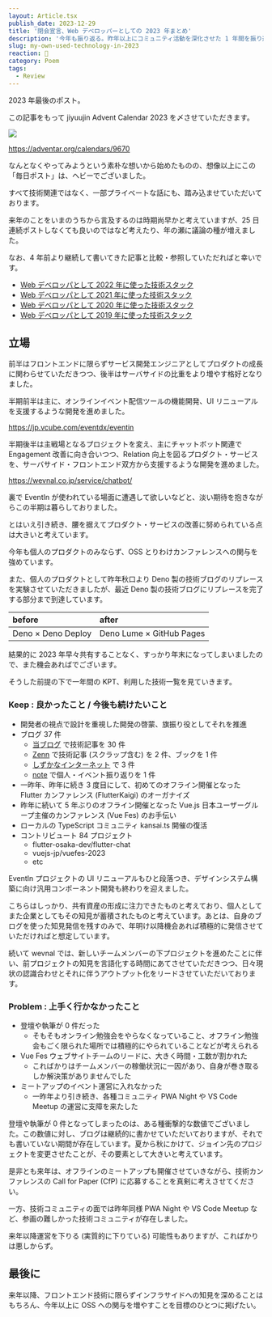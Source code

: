 ```yaml
---
layout: Article.tsx
publish_date: 2023-12-29
title: '閉会宣言、Web デベロッパーとしての 2023 年まとめ'
description: '今年も振り返る。昨年以上にコミュニティ活動を深化させた 1 年間を振り返る。'
slug: my-own-used-technology-in-2023
reaction: 🏇
category: Poem
tags:
  - Review
---
```


2023 年最後のポスト。

この記事をもって jiyuujin Advent Calendar 2023 を〆させていただきます。

![](https://i.imgur.com/IuINPIN.png)

https://adventar.org/calendars/9670

なんとなくやってみようという素朴な想いから始めたものの、想像以上にこの「毎日ポスト」は、ヘビーでございました。

すべて技術関連ではなく、一部プライベートな話にも、踏み込ませていただいております。

来年のことをいまのうちから言及するのは時期尚早かと考えていますが、25 日連続ポストしなくても良いのではなど考えたり、年の瀬に議論の種が増えました。

なお、4 年前より継続して書いてきた記事と比較・参照していただればと幸いです。

- [Web デベロッパとして 2022 年に使った技術スタック](https://blog.nekohack.me/posts/my-own-used-technology-in-2022)
- [Web デベロッパとして 2021 年に使った技術スタック](https://blog.nekohack.me/posts/my-own-used-technology-in-2021)
- [Web デベロッパとして 2020 年に使った技術スタック](https://blog.nekohack.me/posts/my-own-used-technology-in-2020)
- [Web デベロッパとして 2019 年に使った技術スタック](https://blog.nekohack.me/posts/my-own-used-technology-in-2019)

## 立場

前半はフロントエンドに限らずサービス開発エンジニアとしてプロダクトの成長に関わらせていただきつつ、後半はサーバサイドの比重をより増やす格好となりました。

半期前半は主に、オンラインイベント配信ツールの機能開発、UI リニューアルを支援するような開発を進めました。

https://jp.vcube.com/eventdx/eventin

半期後半は主戦場となるプロジェクトを変え、主にチャットボット関連で Engagement 改善に向き合いつつ、Relation 向上を図るプロダクト・サービスを、サーバサイド・フロントエンド双方から支援するような開発を進めました。

https://wevnal.co.jp/service/chatbot/

裏で EventIn が使われている場面に遭遇して欲しいなどと、淡い期待を抱きながらこの半期は暮らしておりました。

とはいえ引き続き、腰を据えてプロダクト・サービスの改善に努められている点は大きいと考えています。

今年も個人のプロダクトのみならず、OSS とりわけカンファレンスへの関与を強めています。

また、個人のプロダクトとして昨年秋口より Deno 製の技術ブログのリプレースを実験させていただきましたが、最近 Deno 製の技術ブログにリプレースを完了する部分まで到達しています。

| before             | after                    |
| :----------------- | :----------------------- |
| Deno × Deno Deploy | Deno Lume × GitHub Pages |

結果的に 2023 年早々共有することなく、すっかり年末になってしまいましたので、また機会あればでございます。

そうした前提の下で一年間の KPT、利用した技術一覧を見ていきます。

### Keep : 良かったこと / 今後も続けたいこと

- 開発者の視点で設計を重視した開発の啓蒙、旗振り役としてそれを推進
- ブログ 37 件
  - [当ブログ](https://blog.nekohack.me/) で技術記事を 30 件
  - [Zenn](https://zenn.dev/) で技術記事 (スクラップ含む) を 2 件、ブックを 1 件
  - [しずかなインターネット](https://sizu.me/) で 3 件
  - [note](https://note.com/) で個人・イベント振り返りを 1 件
- 一昨年、昨年に続き 3 度目にして、初めてのオフライン開催となった Flutter カンファレンス (FlutterKaigi) のオーガナイズ
- 昨年に続いて 5 年ぶりのオフライン開催となった Vue.js 日本ユーザーグループ主催のカンファレンス (Vue Fes) のお手伝い
- ローカルの TypeScript コミュニティ kansai.ts 開催の復活
- コントリビュート 84 プロジェクト
  - flutter-osaka-dev/flutter-chat
  - vuejs-jp/vuefes-2023
  - etc

EventIn プロジェクトの UI リニューアルもひと段落つき、デザインシステム構築に向け汎用コンポーネント開発も終わりを迎えました。

こちらはしっかり、共有資産の形成に注力できたものと考えており、個人としてまた企業としてもその知見が蓄積されたものと考えています。あとは、自身のブログを使った知見発信を残すのみで、年明け以降機会あれば積極的に発信させていただければと想定しています。

続いて wevnal では、新しいチームメンバーの下プロジェクトを進めたことに伴い、前プロジェクトの知見を言語化する時間にあてさせていただきつつ、日々現状の認識合わせとそれに伴うアウトプット化をリードさせていただいております。

### Problem : 上手く行かなかったこと

- 登壇や執筆が 0 件だった
  - そもそもオンライン勉強会をやらなくなっていること、オフライン勉強会もごく限られた場所では積極的にやられていることなどが考えられる
- Vue Fes ウェブサイトチームのリードに、大きく時間・工数が割かれた
  - こればかりはチームメンバーの稼働状況に一因があり、自身が巻き取るしか解決策がありませんでした
- ミートアップのイベント運営に入れなかった
  - 一昨年より引き続き、各種コミュニティ PWA Night や VS Code Meetup の運営に支障を来たした

登壇や執筆が 0 件となってしまったのは、ある種衝撃的な数値でございました。この数値に対し、ブログは継続的に書かせていただいておりますが、それでも書いていない期間が存在しています。夏から秋にかけて、ジョイン先のプロジェクトを変更させたことが、その要素として大きいと考えています。

是非とも来年は、オフラインのミートアップも開催させていきながら、技術カンファレンスの Call for Paper (CfP) に応募することを真剣に考えさせてください。

一方、技術コミュニティの面では昨年同様 PWA Night や VS Code Meetup など、参画の難しかった技術コミュニティが存在しました。

来年以降運営を下りる (実質的に下りている) 可能性もありますが、こればかりは悪しからず。

## 最後に

来年以降、フロントエンド技術に限らずインフラサイドへの知見を深めることはもちろん、今年以上に OSS への関与を増やすことを目標のひとつに掲げたい。
